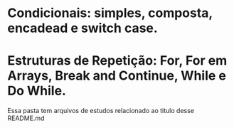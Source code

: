 # Condicionais: simples, composta, encadead e switch case.
# Estruturas de Repetição: For, For em Arrays, Break and Continue, While e Do While.

Essa pasta tem arquivos de estudos relacionado ao titulo desse README.md